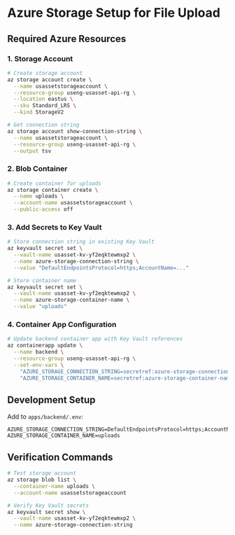 # Azure Storage Setup for File Upload

## Required Azure Resources

### 1. Storage Account
```bash
# Create storage account
az storage account create \
  --name usassetstorageaccount \
  --resource-group useng-usasset-api-rg \
  --location eastus \
  --sku Standard_LRS \
  --kind StorageV2

# Get connection string
az storage account show-connection-string \
  --name usassetstorageaccount \
  --resource-group useng-usasset-api-rg \
  --output tsv
```

### 2. Blob Container
```bash
# Create container for uploads
az storage container create \
  --name uploads \
  --account-name usassetstorageaccount \
  --public-access off
```

### 3. Add Secrets to Key Vault
```bash
# Store connection string in existing Key Vault
az keyvault secret set \
  --vault-name usasset-kv-yf2eqktewmxp2 \
  --name azure-storage-connection-string \
  --value "DefaultEndpointsProtocol=https;AccountName=..."

# Store container name
az keyvault secret set \
  --vault-name usasset-kv-yf2eqktewmxp2 \
  --name azure-storage-container-name \
  --value "uploads"
```

### 4. Container App Configuration
```bash
# Update backend container app with Key Vault references
az containerapp update \
  --name backend \
  --resource-group useng-usasset-api-rg \
  --set-env-vars \
    "AZURE_STORAGE_CONNECTION_STRING=secretref:azure-storage-connection-string" \
    "AZURE_STORAGE_CONTAINER_NAME=secretref:azure-storage-container-name"
```

## Development Setup

Add to `apps/backend/.env`:
```
AZURE_STORAGE_CONNECTION_STRING=DefaultEndpointsProtocol=https;AccountName=...
AZURE_STORAGE_CONTAINER_NAME=uploads
```

## Verification Commands
```bash
# Test storage account
az storage blob list \
  --container-name uploads \
  --account-name usassetstorageaccount

# Verify Key Vault secrets
az keyvault secret show \
  --vault-name usasset-kv-yf2eqktewmxp2 \
  --name azure-storage-connection-string
```